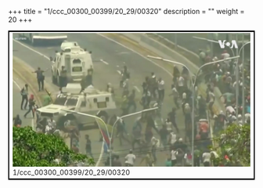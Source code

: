 +++
title = "1/ccc_00300_00399/20_29/00320"
description = ""
weight = 20
+++

<table style="border:2px solid black;max-width:800px;max-height:800px;" 
><tr><td>
<img class="center-fit-jpg"
src="/jpg_/aaa_20190430_NxaOmWaI8sI_00319.jpg">
1/ccc_00300_00399/20_29/00320
</img></td></tr></table>
